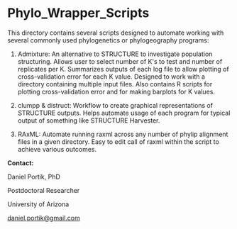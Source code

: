 # Phylo_Wrapper_Scripts

This directory contains several scripts designed to automate working with several commonly used phylogenetics or phylogeography programs:

1) Admixture: An alternative to STRUCTURE to investigate population structuring. Allows user to select number of K's to test and number of replicates per K. Summarizes outputs of each log file to allow plotting of cross-validation error for each K value. Designed to work with a directory containing multiple input files. Also contains R scripts for plotting cross-validation error and for making barplots for K values.

2) clumpp & distruct: Workflow to create graphical representations of STRUCTURE outputs. Helps automate usage of each program for typical output of something like STRUCTURE Harvester.

3) RAxML: Automate running raxml across any number of phylip alignment files in a given directory. Easy to edit call of raxml within the script to achieve various outcomes.



**Contact:**

Daniel Portik, PhD

Postdoctoral Researcher

University of Arizona

daniel.portik@gmail.com
